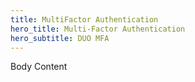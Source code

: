 ```yaml
---
title: MultiFactor Authentication
hero_title: Multi-Factor Authentication
hero_subtitle: DUO MFA
---
```

Body Content
